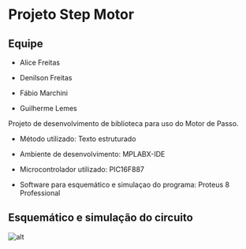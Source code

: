 # Projeto Step Motor

## Equipe

* Alice Freitas

* Denilson Freitas

* Fábio Marchini

* Guilherme Lemes

Projeto de desenvolvimento de biblioteca para uso do Motor de Passo.

* Método utilizado: Texto estruturado

* Ambiente de desenvolvimento: MPLABX-IDE

* Microcontrolador utilizado: PIC16F887

* Software para esquemático e simulaçao do programa: Proteus 8 Professional

## Esquemático e simulação do circuito

![alt](https://raw.githubusercontent.com/guilemes1/stepMotor/main/Esquem%C3%A1tico_Motor_de_Passo.png)
